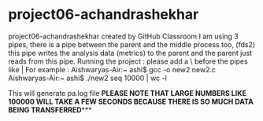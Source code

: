 # project06-achandrashekhar
project06-achandrashekhar created by GitHub Classroom
I am using 3 pipes, there is a pipe between the parent and the middle process too, (fds2) this pipe writes the analysis data (metrics) to the parent and the parent just reads from this pipe.
Running the project :
please add a \ before the pipes like \|
For example : 
Aishwaryas-Air:~ ashi$ gcc -o new2 new2.c
Aishwaryas-Air:~ ashi$ ./new2 seq 10000 \| wc -l

This will generate pa.log file
**PLEASE NOTE THAT LARGE NUMBERS LIKE 100000 WILL TAKE A FEW SECONDS BECAUSE THERE IS SO MUCH DATA BEING TRANSFERRED***** 
